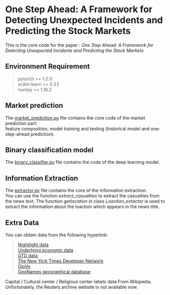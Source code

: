 # One Step Ahead: A Framework for Detecting Unexpected Incidents and Predicting the Stock Markets

This is the core code for the paper : *One Step Ahead: A Framework for Detecting Unexpected Incidents and Predicting the Stock Markets*

## Environment Requirement

>pytorch == 1.2.0  
>scikit-learn == 0.22  
>numpy == 1.16.2

## Market prediction  
The [market_prediction.py](market_prediction.py) file contains the core code of the market prediction part:   
feature composition, model training and testing (historical model and one-step-ahead prediction). 

## Binary classification model

The [binary_classifier.py](binary_classifier.py) file contains the code of the deep learning model.

## Information Extraction

The [extractor.py](extractor.py) file contains the core of the information extraction.  
You can use the function *extract_casualties* to extract the casualties from the news text. The function *getlocation* in class *Loaction_extactor* is used to extract the information about the loaction which appears in the news title.
## Extra Data
You can obtain data from the following hyperlink:

>[Nightlight data](https://eoimages.gsfc.nasa.gov/images/imagerecords/144000/144897/BlackMarble_2016_3km_gray_geo.tif)  
[Underlying economic data](https://sedac.ciesin.columbia.edu/data/set/spatialecon-gecon-v4)  
[GTD data](https://www.start.umd.edu/gtd/)  
[The New York Times Developer Network](https://developer.nytimes.com/)  
[GloVe](https://nlp.stanford.edu/projects/glove/)  
[GeoNames geographical database](http://download.geonames.org/export/dump/)  

Capital / Cultural center / Religious center labels data From Wikipedia.  
Unfortunately, the Reuters archive website is not available now.  